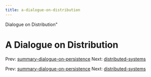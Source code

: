 ```yaml
---
title: a-dialogue-on-distribution
---
```


Dialogue on Distribution"

# A Dialogue on Distribution

Prev:
[summary-dialogue-on-persistence](summary-dialogue-on-persistence.md)
Next:
[distributed-systems](distributed-systems.md)

Prev:
[summary-dialogue-on-persistence](summary-dialogue-on-persistence.md)
Next:
[distributed-systems](distributed-systems.md)
